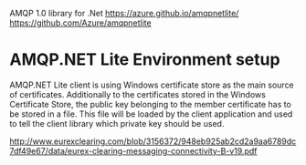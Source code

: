 


AMQP 1.0 library for .Net
https://azure.github.io/amqpnetlite/
https://github.com/Azure/amqpnetlite

# AMQP.NET Lite Environment setup 
AMQP.NET Lite client is using Windows certificate store as the main source of certificates. 
Additionally to the certificates stored in the Windows Certificate Store, the public key belonging
to the member certificate has to be stored in a file. This file will be loaded by the client
application and used to tell the client library which private key should be used. 

http://www.eurexclearing.com/blob/3156372/948eb925ab2cd2a9aa6789dc7df49e67/data/eurex-clearing-messaging-connectivity-B-v19.pdf